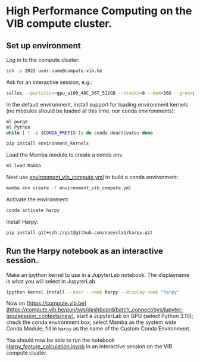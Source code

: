 # High Performance Computing on the VIB compute cluster.

## Set up environment

Log in to the compute cluster:

```bash
ssh -p 2022 user.name@compute.vib.be
```

Ask for an interactive session, e.g.:

```bash
salloc --partition=gpu_a100_48C_96T_512GB --ntasks=8 --mem=16G --gres=gpu:1 --time=02:00:00
```

In the default environment, install support for loading environment kernels (no modules should be loaded at this time, nor conda environments):

```bash
ml purge
ml Python
while [ ! -z $CONDA_PREFIX ]; do conda deactivate; done

pip install environment_kernels
```

Load the Mamba module to create a conda env.

```bash
ml load Mamba
```

Next use [environment_vib_compute.yml](../../../environment_vib_compute.yml) to build a conda environment:

```bash
mamba env create -f environment_vib_compute.yml
```

Activate the environment:

```bash
conda activate harpy
```

Install Harpy:

```bash
pip install git+ssh://git@github.com/saeyslab/harpy.git
```

## Run the Harpy notebook as an interactive session.

Make an ipython kernel to use in a JupyterLab notebook. The displayname is what you will select in JupyterLab.

```bash
ipython kernel install --user --name harpy --display-name "harpy"
```

Now on [https://compute.vib.be](https://compute.vib.be/pun/sys/dashboard/batch_connect/sys/jupyter-gpu/session_contexts/new), start a JupyterLab on GPU (select Python 3.10); check the conda environment box; select Mamba as the system wide Conda Module; fill in `harpy` as the name of the Custom Conda Environment.

You should now be able to run the notebook [Harpy_feature_calculation.ipynb](../general/Harpy_feature_calculation.ipynb) in an interactive session on the VIB compute cluster.
